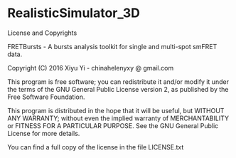 # RealisticSimulator_3D

License and Copyrights

FRETBursts - A bursts analysis toolkit for single and multi-spot smFRET data.

Copyright (C) 2016 Xiyu Yi - chinahelenyxy @ gmail.com

This program is free software; you can redistribute it and/or modify it under the terms of the GNU General Public License version 2, as published by the Free Software Foundation.

This program is distributed in the hope that it will be useful, but WITHOUT ANY WARRANTY; without even the implied warranty of MERCHANTABILITY or FITNESS FOR A PARTICULAR PURPOSE. See the GNU General Public License for more details.

You can find a full copy of the license in the file LICENSE.txt
